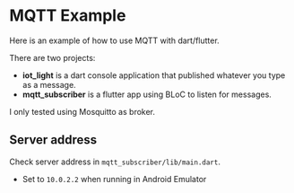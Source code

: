 # MQTT Example

Here is an example of how to use MQTT with dart/flutter.

There are two projects:

- **iot_light** is a dart console application that published whatever you type as a message.
- **mqtt_subscriber** is a flutter app using BLoC to listen for messages.

I only tested using Mosquitto as broker.

## Server address

Check server address in `mqtt_subscriber/lib/main.dart`.

- Set to `10.0.2.2` when running in Android Emulator